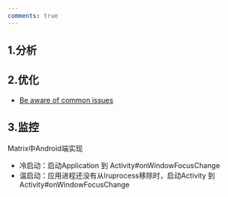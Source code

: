 ```yaml
---
comments: true
---
```


## 1.分析


## 2.优化

- [Be aware of common issues](https://developer.android.com/topic/performance/vitals/launch-time#common)

## 3.监控

Matrix中Android端实现

- 冷启动：启动Application 到 Activity#onWindowFocusChange
- 温启动：应用进程还没有从lruprocess移除时，启动Activity 到 Activity#onWindowFocusChange